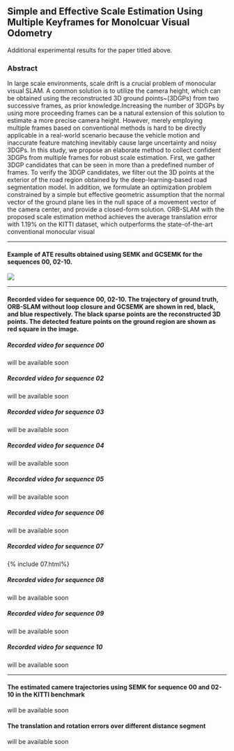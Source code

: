 ## Simple and Effective Scale Estimation Using Multiple Keyframes for Monolcuar Visual Odometry
Additional experimental results for the paper titled above.
### Abstract
In large scale environments, scale drift is a crucial problem of monocular visual SLAM. A common solution is to utilize the camera height, which can be obtained using the reconstructed 3D ground points~(3DGPs) from two successive frames, as prior knowledge.Increasing the number of 3DGPs by using more proceeding frames can be a natural extension of this solution to estimate a more precise camera height. However, merely employing multiple frames based on conventional methods is hard to be directly applicable in a real-world scenario because the vehicle motion and inaccurate feature matching inevitably cause large uncertainty and noisy 3DGPs. In this study, we propose an elaborate method to collect confident 3DGPs from multiple frames for robust scale estimation. First, we gather 3DGP candidates that can be seen in more than a predefined number of frames. To verify the 3DGP candidates, we filter out the 3D points at the exterior of the road region obtained by the deep-learning-based road segmentation model. In addition, we formulate an optimization problem constrained by a simple but effective geometric assumption that the normal vector of the ground plane lies in the null space of a movement vector of the camera center, and provide a closed-form solution. ORB-SLAM with the proposed scale estimation method achieves the average translation error with 1.19\% on the KITTI dataset, which outperforms the state-of-the-art conventional monocular visual 

*****************************************************************************************
#### Example of ATE results obtained using SEMK and GCSEMK for the sequences 00, 02-10.
![](https://lh3.googleusercontent.com/n5Ut3JwguSRFr7uCYuEJqw0wYJfzQPj8mSiginAxSnTXkjCOJ-CwRxn5M7CWVrlS-gp7VfPxlYVtJqCNgWFrnk7XFDV8AIebuXGHr7AXQwGW15VIQlVRPAJ4yrMjsrCRArvp2bk0UNmVal7_ycm7Qy2GMk6KUG9NeR9WOqcsQVUYFrJTIT2nAo2e1h6e_9phJ3XHuBMoK8zNNFSta31jHfsb7meVkDNvlNg1OhV-3fNnp-WAfYCCOdtzrvE6MzvA_MUWoYofPJjKgSAg0e7E-Yu2d1rz_xJ8k1mEoiBqE8pfm5dxgob0Syg6zGdZsRhK9QLutAd9wM8S5AvJNwtkq7lC1CpVtS1ApVQuF5eij04MQMu1QlbEn1WjFaRvrwqIrzMFHlfzYV1STYAX_Y7tqs_xJ9CBwyR52nnEu3p0XeXjw1DAMQd7zXYfwJigtMKKdxumBUzYSywdMC1Oxwor0mut6AgK2M0R3DZEkUnfcDA-wEi2ra_VbGzNs8osSpZ7UrChv2tBBc79IaSmu3rb9HPHZ5QuwVeoW2zPzAbvS6DfY1rf1nQ5jwYDWqOgghqU3-0v7E0TqS2Fg2GcjVFwcxkc3zDTdWL3_yKuJ9EPM4cynqvnWf2GrFTD6lWsrPG9Ew10zl-evd4X5JHV6UHmxL2jl5qzB86-QkakCmuTiM3SjFiXz8DZkLsTRZ3t=w694-h999-no?authuser=0)

*****************************************************************************************
#### Recorded video for sequence 00, 02-10. The trajectory of ground truth, ORB-SLAM without loop closure and GCSEMK are shown in red, black, and blue respectively. The black sparse points are the reconstructed 3D points. The detected feature points on the ground region are shown as red square in the image.
##### Recorded video for sequence 00
will be available soon
##### Recorded video for sequence 02
will be available soon
##### Recorded video for sequence 03
will be available soon
##### Recorded video for sequence 04
will be available soon
##### Recorded video for sequence 05
will be available soon
##### Recorded video for sequence 06
will be available soon
##### Recorded video for sequence 07
{% include 07.html%}
##### Recorded video for sequence 08
will be available soon
##### Recorded video for sequence 09
will be available soon
##### Recorded video for sequence 10
will be available soon

*****************************************************************************************
#### The estimated camere trajectories using SEMK for sequence 00 and 02-10 in the KITTI benchmark
will be available soon

#### The translation and rotation errors over different distance segment
will be available soon

